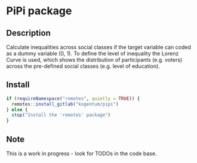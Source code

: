 # PiPi package

## Description

Calculate inequalities across social classes if the target variable can coded as 
a dummy variable (0, 1). To define the level of inequality the Lorenz Curve is 
used, which shows the distribution of participants (e.g. voters) across the 
pre-defined social classes (e.g. level of education). 

## Install

```r
if (requireNamespace("remotes", quietly = TRUE)) {
  remotes::install_gitlab("kogentum/pipi")
} else {
  stop("Install the 'remotes' package")
}
```

## Note

This is a work in progress - look for TODOs in the code base.

